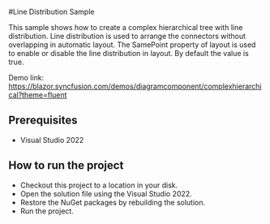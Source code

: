 #Line Distribution Sample

This sample shows how to create a complex hierarchical tree with line distribution. Line distribution is used to arrange the connectors without overlapping in automatic layout. The SamePoint property of layout is used to enable or disable the line distribution in layout. By default the value is true.

Demo link:
https://blazor.syncfusion.com/demos/diagramcomponent/complexhierarchical?theme=fluent

## Prerequisites

* Visual Studio 2022

## How to run the project

* Checkout this project to a location in your disk.
* Open the solution file using the Visual Studio 2022.
* Restore the NuGet packages by rebuilding the solution.
* Run the project.
